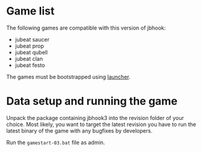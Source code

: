 # Game list

The following games are compatible with this version of jbhook:

- jubeat saucer
- jubeat prop
- jubeat qubell
- jubeat clan
- jubeat festo

The games must be bootstrapped using [launcher](../launcher.md).

# Data setup and running the game

Unpack the package containing jbhook3 into the revision folder of your choice. Most likely, you want
to target the latest revision you have to run the latest binary of the game with any bugfixes by
developers.

Run the `gamestart-03.bat` file as admin.
